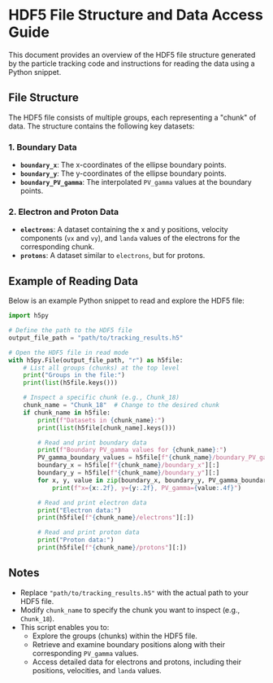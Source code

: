 # HDF5 File Structure and Data Access Guide

This document provides an overview of the HDF5 file structure generated by the particle tracking code and instructions for reading the data using a Python snippet.

## File Structure

The HDF5 file consists of multiple groups, each representing a "chunk" of data. The structure contains the following key datasets:

### 1. **Boundary Data**
   - **`boundary_x`**: The x-coordinates of the ellipse boundary points.
   - **`boundary_y`**: The y-coordinates of the ellipse boundary points.
   - **`boundary_PV_gamma`**: The interpolated `PV_gamma` values at the boundary points.

### 2. **Electron and Proton Data**
   - **`electrons`**: A dataset containing the x and y positions, velocity components (`vx` and `vy`), and `landa` values of the electrons for the corresponding chunk.
   - **`protons`**: A dataset similar to `electrons`, but for protons.

## Example of Reading Data

Below is an example Python snippet to read and explore the HDF5 file:

```python
import h5py

# Define the path to the HDF5 file
output_file_path = "path/to/tracking_results.h5"

# Open the HDF5 file in read mode
with h5py.File(output_file_path, "r") as h5file:
    # List all groups (chunks) at the top level
    print("Groups in the file:")
    print(list(h5file.keys()))

    # Inspect a specific chunk (e.g., Chunk_18)
    chunk_name = "Chunk_18"  # Change to the desired chunk
    if chunk_name in h5file:
        print(f"Datasets in {chunk_name}:")
        print(list(h5file[chunk_name].keys()))

        # Read and print boundary data
        print(f"Boundary PV_gamma values for {chunk_name}:")
        PV_gamma_boundary_values = h5file[f"{chunk_name}/boundary_PV_gamma"][:]
        boundary_x = h5file[f"{chunk_name}/boundary_x"][:]
        boundary_y = h5file[f"{chunk_name}/boundary_y"][:]
        for x, y, value in zip(boundary_x, boundary_y, PV_gamma_boundary_values):
            print(f"x={x:.2f}, y={y:.2f}, PV_gamma={value:.4f}")

        # Read and print electron data
        print("Electron data:")
        print(h5file[f"{chunk_name}/electrons"][:])

        # Read and print proton data
        print("Proton data:")
        print(h5file[f"{chunk_name}/protons"][:])

```
## Notes

- Replace `"path/to/tracking_results.h5"` with the actual path to your HDF5 file.
- Modify `chunk_name` to specify the chunk you want to inspect (e.g., `Chunk_18`).
- This script enables you to:
  - Explore the groups (chunks) within the HDF5 file.
  - Retrieve and examine boundary positions along with their corresponding `PV_gamma` values.
  - Access detailed data for electrons and protons, including their positions, velocities, and `landa` values.
